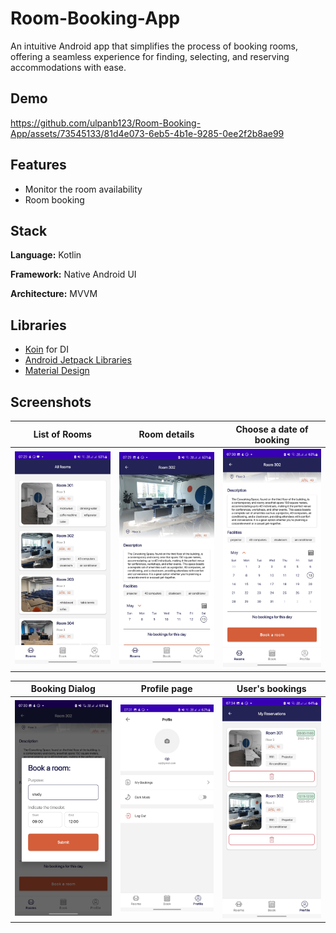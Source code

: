 # Room-Booking-App
An intuitive Android app that simplifies the process of booking rooms, offering a seamless experience for finding, selecting, and reserving accommodations with ease.


## Demo
https://github.com/ulpanb123/Room-Booking-App/assets/73545133/81d4e073-6eb5-4b1e-9285-0ee2f2b8ae99


## Features
- Monitor the room availability
- Room booking

## Stack

**Language:** Kotlin

**Framework:** Native Android UI

**Architecture:** MVVM

## Libraries
- [Koin](https://insert-koin.io/docs/quickstart/android/) for DI
- [Android Jetpack Libraries](https://developer.android.com/jetpack?gclid=CjwKCAjwx_eiBhBGEiwA15gLN0cVADSEUwCDdIZN6Myte_XPK9VShZsVwNrX-uBQuP4uLqqHe0_3FRoCmVUQAvD_BwE&gclsrc=aw.ds)
- [Material Design](https://m2.material.io/develop/android)

## Screenshots
List of Rooms | Room details | Choose a date of booking
--- | --- | --- 
<img src="assets/rooms.jpg" width="250"> | <img src="assets/room_details_header.jpg" width="250"> | <img src="assets/room_details.jpg" width="250"> 

Booking Dialog | Profile page | User's bookings
--- | --- | --- 
<img src="assets/book_dialog.jpg" width="250"> | <img src="assets/profile_page.jpg" width="250"> | <img src="assets/user_reservations.jpg" width="250"> 

